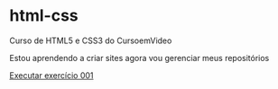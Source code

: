# html-css
 Curso de HTML5 e CSS3 do CursoemVideo

 Estou aprendendo a criar sites agora vou gerenciar meus repositórios

 <a href="http://nakkmura.github.io/html-css/exercicios/ex001/index.html">Executar exercício 001</a>
